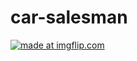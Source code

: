 # car-salesman

<a href="https://imgflip.com/i/2et6b5"><img src="https://i.imgflip.com/2et6b5.jpg" title="made at imgflip.com"/></a>
